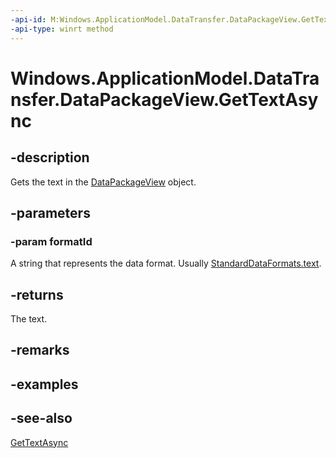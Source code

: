 ----api-id: M:Windows.ApplicationModel.DataTransfer.DataPackageView.GetTextAsync(System.String)
-api-type: winrt method
---<!-- Method syntaxpublic Windows.Foundation.IAsyncOperation<string> GetTextAsync(System.String formatId)--># Windows.ApplicationModel.DataTransfer.DataPackageView.GetTextAsync## -descriptionGets the text in the [DataPackageView](datapackageview.md) object.## -parameters### -param formatIdA string that represents the data format. Usually [StandardDataFormats.text](standarddataformats_text.md).## -returnsThe text.## -remarks## -examples## -see-also[GetTextAsync](datapackageview_gettextasync_1343001388.md)